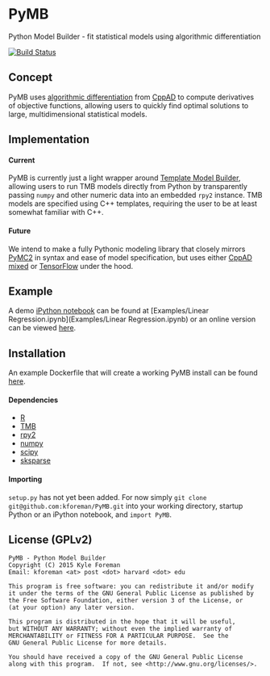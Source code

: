 # PyMB
Python Model Builder - fit statistical models using algorithmic differentiation

[![Build Status](https://travis-ci.org/sadatnfs/PyMB.svg?branch=tmb_improvements)](https://travis-ci.org/sadatnfs/PyMB)


## Concept
PyMB uses [algorithmic differentiation](http://en.wikipedia.org/wiki/Automatic_differentiation) from 
[CppAD](http://www.coin-or.org/CppAD/) to compute derivatives of objective functions, allowing users to quickly find 
optimal solutions to large, multidimensional statistical models.

## Implementation
#### Current
PyMB is currently just a light wrapper around [Template Model Builder](https://github.com/kaskr/adcomp), allowing users to run 
TMB models directly from Python by transparently passing `numpy` and other numeric data into an embedded `rpy2` instance. 
TMB models are specified using C++ templates, requiring the user to be at least somewhat familiar with C++.

#### Future
We intend to make a fully Pythonic modeling library that closely mirrors [PyMC2](https://github.com/pymc-devs/pymc) in syntax
and ease of model specification, but uses either [CppAD mixed](https://github.com/bradbell/cppad_mixed) or [TensorFlow](https://github.com/tensorflow/tensorflow) under the hood.

## Example
A demo [iPython notebook](http://ipython.org/notebook.html) can be found at 
[Examples/Linear Regression.ipynb](Examples/Linear Regression.ipynb) or an online version can be viewed [here](http://nbviewer.ipython.org/github/kforeman/PyMB/blob/master/Examples/Linear%20Regression%20-%20Magic.ipynb).

## Installation
An example Dockerfile that will create a working PyMB install can be found [here](Dockerfile).
#### Dependencies
* [R](http://www.r-project.org/)
* [TMB](https://github.com/kaskr/adcomp)
* [rpy2](http://rpy.sourceforge.net/)
* [numpy](http://www.numpy.org/)
* [scipy](https://scipy.org/)
* [sksparse](https://github.com/scikit-sparse/scikit-sparse)

#### Importing
`setup.py` has not yet been added. For now simply `git clone git@github.com:kforeman/PyMB.git` into your working directory, 
startup Python or an iPython notebook, and `import PyMB`.

## License (GPLv2)
    PyMB - Python Model Builder
    Copyright (C) 2015 Kyle Foreman
    Email: kforeman <at> post <dot> harvard <dot> edu
  
    This program is free software: you can redistribute it and/or modify
    it under the terms of the GNU General Public License as published by
    the Free Software Foundation, either version 3 of the License, or
    (at your option) any later version.
    
    This program is distributed in the hope that it will be useful,
    but WITHOUT ANY WARRANTY; without even the implied warranty of
    MERCHANTABILITY or FITNESS FOR A PARTICULAR PURPOSE.  See the
    GNU General Public License for more details.
    
    You should have received a copy of the GNU General Public License
    along with this program.  If not, see <http://www.gnu.org/licenses/>.
